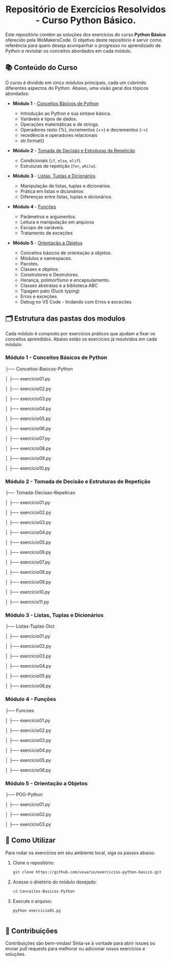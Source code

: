 <h1 align="center">Repositório de Exercícios Resolvidos - Curso Python Básico.</h1>

Este repositório contém as soluções dos exercícios do curso **Python Básico** oferecido pela WoMakersCode. O objetivo deste repositório é servir como referência para quem deseja acompanhar o progresso no aprendizado de Python e revisitar os conceitos abordados em cada módulo.

## 📚 Conteúdo do Curso

O curso é dividido em cinco módulos principais, cada um cobrindo diferentes aspectos do Python. Abaixo, uma visão geral dos tópicos abordados:

- **Módulo 1** - [Conceitos Básicos de Python]()
  - Introdução ao Python e sua sintaxe básica.
  - Variáveis e tipos de dados.
  - Operações matemáticas e de strings.
  - Operadores resto (%), incrementos (+=) e decrementos (-=)
  - recedência e operadores relacionais
  - str.format()
  
- **Módulo 2** - [Tomada de Decisão e Estruturas de Repetição]()
  - Condicionais (`if`, `else`, `elif`).
  - Estruturas de repetição (`for`, `while`).
  
- **Módulo 3** - [Listas, Tuplas e Dicionários]()
  - Manipulação de listas, tuplas e dicionários.
  - Prática em listas e dicionários
  - Diferenças entre listas, tuplas e dicionários.
  
- **Módulo 4** - [Funções]()
  - Parâmetros e argumentos.
  - Leitura e manipulação em arquivos
  - Escopo de variáveis.
  - Tratamento de exceções
  
- **Módulo 5** - [Orientação a Objetos]()
  - Conceitos básicos de orientação a objetos.
  - Módulos e namespaces.
  - Pacotes.
  - Classes e objetos.
  - Construtores e Destrutores.
  - Herança, polimorfismo e encapsulamento.
  - Classes abstratas e a biblioteca ABC
  - Tipagem pato (Duck typing)
  - Erros e exceções
  - Debug no VS Code - lindando com Erros e excecões
    

## 🗂 Estrutura das pastas dos modulos

Cada módulo é composto por exercícios práticos que ajudam a fixar os conceitos aprendidos. Abaixo estão os exercícios já resolvidos em cada módulo:

### Módulo 1 - Conceitos Básicos de Python

├── Conceitos-Basicos-Python

│   ├── exercicio01.py

│   ├── exercicio02.py

│   ├── exercicio03.py

│   ├── exercicio04.py

│   ├── exercicio05.py

│   ├── exercicio06.py

│   ├── exercicio07.py

│   ├── exercicio08.py

│   ├── exercicio09.py

│   ├── exercicio10.py


### Módulo 2 - Tomada de Decisão e Estruturas de Repetição

├── Tomada-Decisao-Repeticao

│   ├── exercicio01.py

│   ├── exercicio02.py

│   ├── exercicio03.py

│   ├── exercicio04.py

│   ├── exercicio05.py

│   ├── exercicio06.py

│   ├── exercicio07.py

│   ├── exercicio08.py

│   ├── exercicio09.py

│   ├── exercicio10.py

│   ├── exercicio11.py

### Módulo 3 - Listas, Tuplas e Dicionários

├── Listas-Tuplas-Dict

│   ├── exercicio01.py

│   ├── exercicio02.py

│   ├── exercicio03.py

│   ├── exercicio04.py

│   ├── exercicio05.py

│   ├── exercicio06.py

### Módulo 4 - Funções

├── Funcoes

│   ├── exercicio01.py

│   ├── exercicio02.py

│   ├── exercicio03.py

│   ├── exercicio04.py

│   ├── exercicio05.py

│   ├── exercicio06.py

### Módulo 5 - Orientação a Objetos

├── POO-Python

│   ├── exercicio01.py

│   ├── exercicio02.py

│   ├── exercicio03.py



## 🚀 Como Utilizar

Para rodar os exercícios em seu ambiente local, siga os passos abaixo:

1. Clone o repositório:
   ```bash
   git clone https://github.com/usuario/exercicios-python-basico.git
   
1. Acesse o diretório do módulo desejado:
   ```bash
   cd Conceitos-Basicos-Python
   
3. Execute o arquivo:
   ```bash
   python exercicio01.py



## 📝 Contribuições
  Contribuições são bem-vindas! Sinta-se à vontade para abrir issues ou enviar pull requests para melhorar ou adicionar novos exercícios e soluções.

